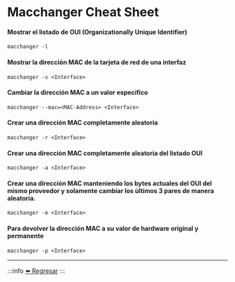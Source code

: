 # Macchanger Cheat Sheet

#### Mostrar el listado de OUI (Organizationally Unique Identifier)
```
macchanger -l
```

#### Mostrar la dirección MAC de la tarjeta de red de una interfaz
```
macchanger -s <Interface>
```

#### Cambiar la dirección MAC a un valor específico
```
macchanger --mac=<MAC-Address> <Interface>
```

#### Crear una dirección MAC completamente aleatoria
```
macchanger -r <Interface>
```

#### Crear una dirección MAC completamente aleatoria del listado OUI
```
macchanger -a <Interface>
```

#### Crear una dirección MAC manteniendo los bytes actuales del OUI del mismo proveedor y solamente cambiar los últimos 3 pares de manera aleatoria.
```
macchanger -e <Interface>
```

#### Para devolver la dirección MAC a su valor de hardware original y permanente
```
macchanger -p <Interface>
```

---
:::info
[:arrow_left: Regresar](https://github.com/m4lal0/cheatsheets)
:::